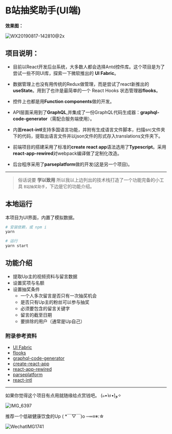 # B站抽奖助手(UI端)

**效果图：**

![WX20190817-142810@2x](http://md.nasawz.com/WX20190817-142810@2x.png)

## 项目说明：
 - 目前以React开发后台系统，大多数人都会选择Antd控件库。这个项目是为了尝试一些不同UI库，探索一下微软推出的 **UI Fabric**。

- 数据管理上也没有用传统的Redux做管理，而是尝试了react新推出的**useState**。用到了也许是最简单的一个 React Hooks 状态管理器**flooks**。

- 控件上也都是用**Function components**做的开发。

- API层面采用到了**GraphQL**,并集成了一份GraphQL代码生成器：**graphql-code-generator**（需配合服务端使用）。

- 内置**react-intl**支持多国语言功能，并附有生成语言文件脚本，扫描src文件夹下的代码，提取出语言文件并以json文件的形式存入translations文件夹下。

- 前端项目的搭建采用了标准的**create react app**语法选用了**Typescript**。采用**react-app-rewired**对webpack编译做了定制化改造。

- 后台程序采用了**parseplatform**做的开发(这是另一个项目)。

---

> 俗话说要 **学以致用** 所以我以上边列出的技术栈打造了一个功能完备的小工具 `B站抽奖助手`，下边是它的功能介绍。

## 本地运行

本项目为UI界面，内置了模拟数据。

``` bash
# 安装依赖，或 npm i
yarn

# 运行
yarn start
```

## 功能介绍

- 提取Up主的视频资料与留言数据
- 设置奖项与名额
- 设置抽奖条件
    - 一个人多次留言是否只有一次抽奖机会
    - 是否只有Up主的粉丝可以参与抽奖
    - 必须要包含的留言关键字
    - 留言的截至日期
    - 要排除的用户（通常是Up自己）


### 附录参考资料

- [UI Fabric](https://developer.microsoft.com/en-us/fabric#/)
- [flooks](https://github.com/nanxiaobei/flooks)
- [graphql-code-generator](https://graphql-code-generator.com)
- [create-react-app](https://github.com/facebook/create-react-app)
- [react-app-rewired](https://github.com/timarney/react-app-rewired)
- [parseplatform](https://parseplatform.org)
- [react-intl](https://github.com/formatjs/react-intl)
    
---

如果你觉得这个项目有点用就随缘给点赏钱吧。 (๑•̀ㅂ•́)و✧

![IMG_6397](http://md.nasawz.com/IMG_6397.jpg)

推荐一个低碳健康饮食的Up  ( *￣▽￣)o ─═≡※:☆ 

![WechatIMG1741](http://md.nasawz.com/WechatIMG1741.png)
